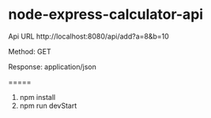 # node-express-calculator-api

Api URL
http://localhost:8080/api/add?a=8&b=10

Method: GET

Response: application/json

=====
1. npm install
2. npm run devStart
